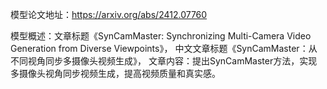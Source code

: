 模型论文地址：https://arxiv.org/abs/2412.07760

模型概述：文章标题《SynCamMaster: Synchronizing Multi-Camera Video Generation from Diverse Viewpoints》，
中文文章标题《SynCamMaster：从不同视角同步多摄像头视频生成》，
文章内容：提出SynCamMaster方法，实现多摄像头视角同步视频生成，提高视频质量和真实感。
